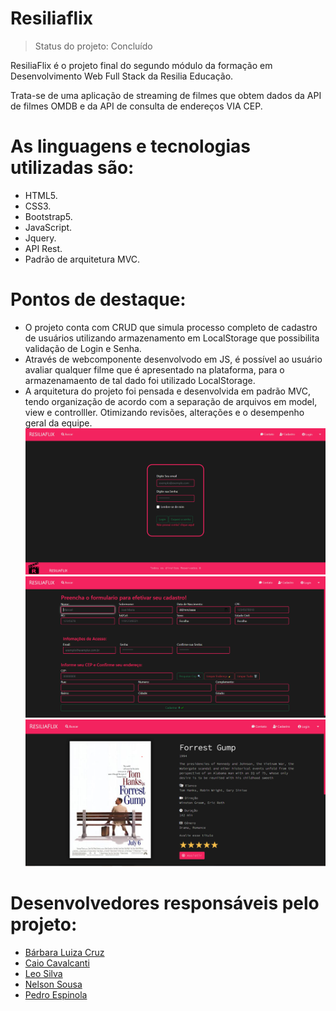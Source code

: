 # <h1>Resiliaflix</h1>
> Status do projeto: Concluído

<p>ResiliaFlix é o projeto final do segundo módulo da formação em Desenvolvimento Web Full Stack da Resilia Educação.</p>
<p>Trata-se de uma aplicação de streaming de filmes que obtem dados da API de filmes OMDB e da API de consulta de endereços VIA CEP.</p>

# As linguagens e tecnologias utilizadas são:
* HTML5.
* CSS3.
* Bootstrap5.
* JavaScript.
* Jquery.
* API Rest.
* Padrão de arquitetura MVC.

# Pontos de destaque:
 * O projeto conta com CRUD que simula processo completo de cadastro de usuários utilizando armazenamento em LocalStorage que possibilita validação de Login e Senha.
 * Através de webcomponente desenvolvodo em JS, é possível ao usuário avaliar qualquer filme que é apresentado na plataforma, para o armazenamaento de tal dado foi utilizado LocalStorage.
 * A arquitetura do projeto foi pensada e desenvolvida em padrão MVC, tendo organização de acordo com a separação de arquivos em model, view e controlller. Otimizando revisões, alterações e o desempenho geral da equipe.
  ![Página de login](https://github.com/PedroEspinola/projeto-resiliaflix/blob/master/view/assets/img/Readme/login.PNG)
  ![Página de cadastro](https://github.com/PedroEspinola/projeto-resiliaflix/blob/master/view/assets/img/Readme/crud.PNG)
  ![Página de informações de filmes](https://github.com/PedroEspinola/projeto-resiliaflix/blob/master/view/assets/img/Readme/Webcomponte%20e%20info.png)

# Desenvolvedores responsáveis pelo projeto:
 * [Bárbara Luiza Cruz](https://www.linkedin.com/in/b%C3%A1rbara-cruz-228552199/)
 * [Caio Cavalcanti](https://www.linkedin.com/in/caio-cavalcanti-17b50b13a/)
 * [Leo Silva](https://www.linkedin.com/in/leoosilva/)
 * [Nelson Sousa](https://www.linkedin.com/in/nelsonssoares/)
 * [Pedro Espinola](https://www.linkedin.com/in/pedro-espinola-3028a821a/)


